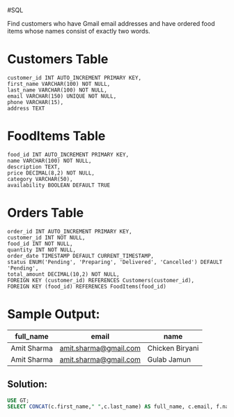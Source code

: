 #SQL 

Find customers who have Gmail email addresses and have ordered food items whose names consist of exactly two words.

Customers Table
==================
```
customer_id INT AUTO_INCREMENT PRIMARY KEY,
first_name VARCHAR(100) NOT NULL,
last_name VARCHAR(100) NOT NULL,
email VARCHAR(150) UNIQUE NOT NULL,
phone VARCHAR(15),
address TEXT
```


FoodItems Table
==================
```
food_id INT AUTO_INCREMENT PRIMARY KEY,
name VARCHAR(100) NOT NULL,
description TEXT,
price DECIMAL(8,2) NOT NULL,
category VARCHAR(50),
availability BOOLEAN DEFAULT TRUE
```


Orders Table
================
```
order_id INT AUTO_INCREMENT PRIMARY KEY,
customer_id INT NOT NULL,
food_id INT NOT NULL,
quantity INT NOT NULL,
order_date TIMESTAMP DEFAULT CURRENT_TIMESTAMP,
status ENUM('Pending', 'Preparing', 'Delivered', 'Cancelled') DEFAULT 'Pending',
total_amount DECIMAL(10,2) NOT NULL,
FOREIGN KEY (customer_id) REFERENCES Customers(customer_id),
FOREIGN KEY (food_id) REFERENCES FoodItems(food_id)
```


Sample Output:
==============

| full_name   | email                 | name            |
| ----------- | --------------------- | --------------- |
| Amit Sharma | amit.sharma@gmail.com | Chicken Biryani |
| Amit Sharma | amit.sharma@gmail.com | Gulab Jamun     |

## Solution:

```sql
USE GT;
SELECT CONCAT(c.first_name," ",c.last_name) AS full_name, c.email, f.name FROM Customers c NATURAL JOIN Orders o NATURAL JOIN FoodItems f WHERE c.email REGEXP 'gmail' AND f.name REGEXP '^([A-Za-z]+){2}$';
```
